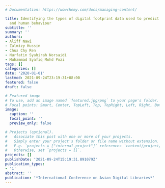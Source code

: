 ```yaml
---
# Documentation: https://wowchemy.com/docs/managing-content/

title: Identifying the types of digital footprint data used to predict psychographic
  and human behaviour
subtitle: ''
summary: ''
authors:
- Aliff Nawi
- Zalmizy Hussin
- Chua Chy Ren
- Nurfatin Syahirah Norsaidi
- Muhammad Syafiq Mohd Pozi
tags: []
categories: []
date: '2020-01-01'
lastmod: 2021-09-24T23:19:31+08:00
featured: false
draft: false

# Featured image
# To use, add an image named `featured.jpg/png` to your page's folder.
# Focal points: Smart, Center, TopLeft, Top, TopRight, Left, Right, BottomLeft, Bottom, BottomRight.
image:
  caption: ''
  focal_point: ''
  preview_only: false

# Projects (optional).
#   Associate this post with one or more of your projects.
#   Simply enter your project's folder or file name without extension.
#   E.g. `projects = ["internal-project"]` references `content/project/deep-learning/index.md`.
#   Otherwise, set `projects = []`.
projects: []
publishDate: '2021-09-24T15:19:31.891079Z'
publication_types:
- '1'
abstract: ''
publication: '*International Conference on Asian Digital Libraries*'
---
```

